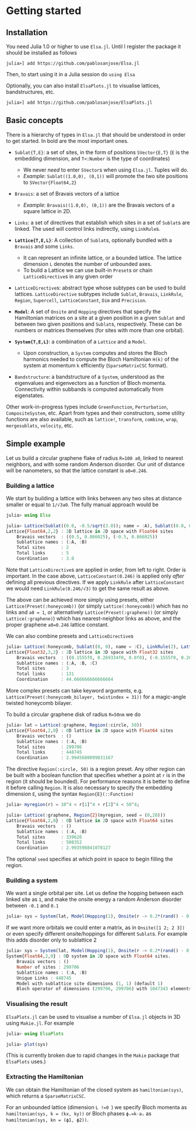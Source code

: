 # Getting started

## Installation
You need Julia 1.0 or higher to use `Elsa.jl`. Until I register the package it should be installed as follows
```
julia>] add https://github.com/pablosanjose/Elsa.jl 
```
Then, to start using it in a Julia session do `using Elsa`

Optionally, you can also install `ElsaPlots.jl` to visualise lattices, bandstructures, etc.
```
julia>] add https://github.com/pablosanjose/ElsaPlots.jl 
```

## Basic concepts

There is a hierarchy of types in `Elsa.jl` that should be understood in order to get started. In bold are the most important ones.

- `Sublat{T,E}`: a set of sites, in the form of positions `SVector{E,T}` (`E` is the embedding dimension, and `T<:Number` is the type of coordinates)
    - We never *need* to enter `SVector`s when using `Elsa.jl`. Tuples will do. 
    - *Example*: `Sublat((1.0,0), (0,1))` will promote the two site positions to `SVector{Float64,2}`

- `Bravais`: a set of Bravais vectors of a lattice
    - *Example*: `Bravais((1.0,0), (0,1))` are the Bravais vectors of a square lattice in 2D.

- `Links`: a set of directives that establish which sites in a set of `Sublat`s are linked. The used will control links indirectly, using `LinkRule`s.

- **`Lattice{T,E,L}`**: A collection of `Sublat`s, optionally bundled with a `Bravais` and some `Links`.
    - It can represent an infinite lattice, or a bounded lattice. The lattice dimension `L` denotes the number of unbounded axes.
    - To build a Lattice we can use built-in `Preset`s or chain `LatticeDirective`s in any given order
- `LatticeDirective`s: abstract type whose subtypes can be used to build lattices. `LatticeDirective` subtypes include `Sublat`, `Bravais`, `LinkRule`, `Region`, `Supercell`, `LatticeConstant`, `Dim` and `Precision`.

- **`Model`**: A set of `Onsite` and `Hopping` directives that specify the Hamiltonian matrices on a site at a given position in a given `Sublat` and between two given positions and `Sublat`s, respectively. These can be numbers or matrices themselves (for sites with more than one orbital).

- **`System{T,E,L}`**: a combination of a `Lattice` and a `Model`. 
    - Upon construction, a `System` computes and stores the Bloch harmonics needed to compute the Bloch Hamiltonian `H(k)` of the system at momentum `k` efficiently (`SparseMatrixCSC` format).

- `Bandstructure`: a bandstructure of a `System`, understood as the eigenvalues and eigenvectors as a function of Bloch momenta. Connectivity within subbands is computed automatically from eigenstates.

Other work-in-progress types include `GreenFunction`, `Perturbation`, `CompositeSystem`, etc. Apart from types and their constructors, some utility functions are also available, such as `lattice!`, `transform`, `combine`, `wrap`, `mergesublats`, `velocity`, etc.

## Simple example
Let us build a circular graphene flake of radius `R=100 a0`, linked to nearest neighbors, and with some random Anderson disorder. Our unit of distance will be nanometers, so that the lattice constant is `a0=0.246`.

### Building a lattice
We start by building a lattice with links between any two sites at distance smaller or equal to `1/√3a0`. The fully manual approach would be
```julia
julia> using Elsa

julia> Lattice(Sublat((0.0, -0.5/sqrt(3.0)); name = :A), Sublat((0.0, 0.5/sqrt(3.0)); name = :B), Bravais((cos(pi/3), sin(pi/3)), (-cos(pi/3), sin(pi/3))), LinkRule(1/√3), LatticeConstant(0.246))
Lattice{Float64,2,2} : 2D lattice in 2D space with Float64 sites
    Bravais vectors  : ((0.5, 0.866025), (-0.5, 0.866025))
    Sublattice names : (:A, :B)
    Total sites      : 2
    Total links      : 5
    Coordination     : 3.0
```
Note that `LatticeDirective`s are applied in order, from left to right. Order is important. In the case above, `LatticeConstant(0.246)` is applied only *after* defining all previous directives. If we apply `LinkRule` after `LatticeConstant` we would need `LinkRule(0.246/√3)` to get the same result as above.

The above can be achieved more simply using presets, either `Lattice(Preset(:honeycomb))` (or simply `Lattice(:honeycomb)`) which has no links and `a0 = 1`, or alternatively `Lattice(Preset(:graphene))` (or simply `Lattice(:graphene)`) which has nearest-neighbor links as above, and the proper graphene `a0=0.246` lattice constant. 

We can also combine presets and `LatticeDirective`s
```julia
julia> Lattice(:honeycomb, Sublat((0, 0), name = :C), LinkRule(2), LatticeConstant(0.311), Dim(3), Precision(Float32))
Lattice{Float32,3,2} : 2D lattice in 3D space with Float32 sites
    Bravais vectors  : ((0.1555f0, 0.269334f0, 0.0f0), (-0.1555f0, 0.269334f0, 0.0f0))
    Sublattice names : (:A, :B, :C)
    Total sites      : 3
    Total links      : 131
    Coordination     : 44.666666666666664
```
More complex presets can take keyword arguments, e.g. `Lattice(Preset(:honeycomb_bilayer, twistindex = 31))` for a magic-angle twisted honeycomb bilayer.

To build a circular graphene disk of radius `R=50nm` we do
```julia
julia> lat = Lattice(:graphene, Region(:circle, 50))
Lattice{Float64,2,0} : 0D lattice in 2D space with Float64 sites
    Bravais vectors  : ()
    Sublattice names : (:A, :B)
    Total sites      : 299706
    Total links      : 448745
    Coordination     : 2.9945680099831167
```
The directive `Region(:circle, 50)` is a region preset. Any other region can be built with a boolean function  that specifies whether a point at `r` is in the region (it should be bounded). For performance reasons it is better to define it before calling `Region`. It is also necessary to specify the embedding dimension `E`, using the syntax `Region{E}(::Function)`
```julia
julia> myregion(r) = 10^4 < r[1]^4 + r[2]^4 < 50^4;

julia> Lattice(:graphene, Region{2}(myregion, seed = (0,20)))
Lattice{Float64,2,0} : 0D lattice in 2D space with Float64 sites
    Bravais vectors  : ()
    Sublattice names : (:A, :B)
    Total sites      : 339626
    Total links      : 508352
    Coordination     : 2.993598841078127
```
The optional `seed` specifies at which point in space to begin filling the region.

### Building a system

We want a single orbital per site. Let us define the hopping between each linked site as `1`, and make the onsite energy a random Anderson disorder between `-0.1` and `0.1`
```julia
julia> sys = System(lat, Model(Hopping(1), Onsite(r -> 0.2*(rand() - 0.5))))
```
If we want more orbitals we could enter a matrix, as in `Onsite([1 2; 2 3])` or even specify different onsite/hoppings for different `Sublat`s. For example this adds disorder only to sublattice 2
```julia
julia> sys = System(lat, Model(Hopping(1), Onsite(r -> 0.2*(rand() - 0.5), 2)))
System{Float64,2,0} : 0D system in 2D space with Float64 sites.
    Bravais vectors : ()
    Number of sites : 299706
    Sublattice names : (:A, :B)
    Unique Links : 448745
    Model with sublattice site dimensions (1, 1) (default 1)
    Bloch operator of dimensions (299706, 299706) with 1047343 elements
```

### Visualising the result
`ElsaPlots.jl` can be used to visualise a number of `Elsa.jl` objects in 3D using `Makie.jl`. For example

```julia
julia> using ElsaPlots

julia> plot(sys)
```
(This is currently broken due to rapid changes in the `Makie` package that `ElsaPlots` uses.)

### Extracting the Hamiltonian

We can obtain the Hamiltonian of the closed system as `hamiltonian(sys)`, which returns a `SparseMatrixCSC`.

For an unbounded lattice (dimension `L !=0 `) we specify Bloch momenta as `hamiltonian(sys, k = (kx, ky))` or Bloch phases `ϕᵢ=k⋅aᵢ` as `hamiltonian(sys, kn = (ϕ1, ϕ2))`.